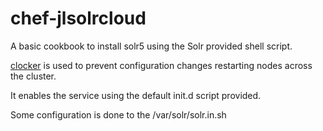 # chef-jlsolrcloud

A basic cookbook to install solr5 using the Solr provided shell script.

[clocker](https://github.com/jameslegg/chef-locker) is used to prevent configuration
changes restarting nodes across the cluster.

It enables the service using the default init.d script provided.

Some configuration is done to the /var/solr/solr.in.sh 

